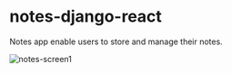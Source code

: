 # notes-django-react

Notes app enable users to store and manage their notes.

![notes-screen1](https://user-images.githubusercontent.com/54537352/201359240-5ff1f0b7-fb12-49a9-b03f-3f5ff7db0a33.png)
